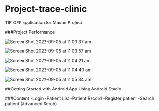 # Project-trace-clinic
TIP OFF application for Master Project

###Project Performance

![Screen Shot 2022-09-05 at 11 03 37 am](https://user-images.githubusercontent.com/69224420/188345505-7d6675ab-8503-478b-8151-a9e527cefab1.png)

![Screen Shot 2022-09-05 at 11 03 57 am](https://user-images.githubusercontent.com/69224420/188345512-d2e01747-8bd5-489c-ac4a-bc3bdee8ed0f.png)

![Screen Shot 2022-09-05 at 11 04 21 am](https://user-images.githubusercontent.com/69224420/188345515-cda0a87b-c783-4475-9dd8-8507bdce686d.png)

![Screen Shot 2022-09-05 at 11 04 40 am](https://user-images.githubusercontent.com/69224420/188345522-48e9fcd1-8c53-43c8-819d-040de9918dcb.png)

![Screen Shot 2022-09-05 at 11 05 34 am](https://user-images.githubusercontent.com/69224420/188345534-24f60cf2-c486-4c79-875e-4486f6724a18.png)


##Getting Started with Android App
Using Android Studio

###Content
-Login
-Patient List
-Patient Record
-Register patient
-Search patient (Advanced Serch)
